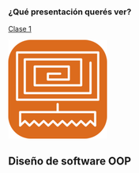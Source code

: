 ### ¿Qué presentación querés ver?

[Clase 1](clase-1)


![Logo](img/logo.png)

## Diseño de software OOP
